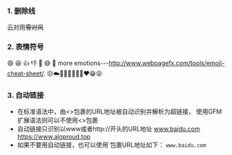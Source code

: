 ### 1. 删除线
云对雨~~雪对风~~
### 2. 表情符号
:smile:
:laughing:
:+1:
:-1:
:clap:
:sweat_smile:
:shit:
more emotions---http://www.webpagefx.com/tools/emoji-cheat-sheet/.
😒☁️👨🏾‍🤝‍👨🏻📱❤️😁😝
### 3. 自动链接
* 在标准语法中，由<>包裹的URL地址被自动识别并解析为超链接，
  使用GFM扩展语法则可以不使用<>包裹
* 自动链接只识别以www或者http://开头的URL地址
  www.baidu.com
  https://www.aloproud.top
* 如果不要用自动链接，也可以使用\`包裹URL地址如下：
  `www.baidu.com`

